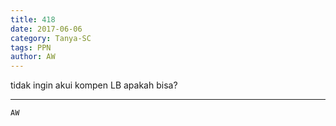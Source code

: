 ```yaml
---
title: 418
date: 2017-06-06
category: Tanya-SC
tags: PPN
author: AW
---
```


tidak ingin akui kompen LB apakah bisa?

---



`AW`
